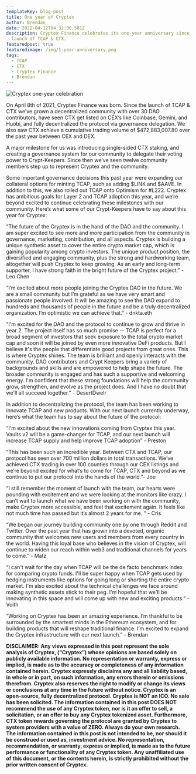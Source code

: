 ```yaml
---
templateKey: blog-post
title: One year of Cryptex
author: Brendan
date: 2022-04-12T04:32:06.581Z
description: Cryptex Finance celebrates its one-year anniversary since the
  launch of TCAP & CTX.
featuredpost: true
featuredimage: /img/1-year-anniversary.png
tags:
  - TCAP
  - CTX
  - Cryptex Finance
  - Brendan
---
```

![Cryptex one-year celebration](/img/1-year-anniversary.png "Cryptex one-year celebration")

On April 8th of 2021, Cryptex Finance was born. Since the launch of TCAP & CTX we’ve grown a decentralized community with over 30 DAO contributors, have seen CTX get listed on CEX’s like Coinbase, Gemini, and Huobi, and fully decentralized the protocol via governance delegation. We also saw CTX achieve a cumulative trading volume of $472,883,007.80 over the past year between CEX and DEX.

A major milestone for us was introducing single-sided CTX staking, and creating a governance system for our community to delegate their voting power to Crypt-Keepers. Since then we’ve seen twelve community members step up to represent Cryptex and the community.  

Some important governance decisions this past year were expanding our collateral options for minting TCAP, such as adding $LINK and $AAVE. In addition to this, we also rolled out TCAP onto Optimism for #L222. Cryptex has ambitious goals for Layer 2 and TCAP adoption this year, and we’re beyond excited to continue celebrating these milestones with our community. Here’s what some of our Crypt-Keepers have to say about this year for Cryptex:

”The future of the Cryptex is in the hand of the DAO and the community. I am super excited to see more and more participation from the community in governance, marketing, contribution, and all aspects. Cryptex is building a unique synthetic asset to cover the entire crypto market cap, which is gaining popularity among crypto investors. The unique product position, the diversified and engaging community, plus the strong and hardworking team, altogether will push Cryptex to keep growing. As an early and long-term supporter, I have strong faith in the bright future of the Cryptex project.” - Leo Chen

“I’m excited about more people joining the Cryptex DAO in the future. We are a small community but I’m grateful as we have very smart and passionate people involved. It will be amazing to see the DAO expand to hundreds and thousands of people in the future and be a truly decentralized organization. I’m optimistic we can achieve that.” - dnkta.eth

“I'm excited for the DAO and the protocol to continue to grow and thrive in year 2. The project itself has so much promise -- TCAP is perfect for a broad segment of investors that seek exposure to the total crypto market cap and soon it will be joined by even more innovative DeFi products. But I believe it's the people that differentiate good projects from great ones. This is where Cryptex shines. The team is brilliant and openly interacts with the community. DAO contributors and Crypt Keepers bring a variety of backgrounds and skills and are empowered to help shape the future. The broader community is engaged and has such a supportive and welcoming energy. I'm confident that these strong foundations will help the community grow, strengthen, and evolve as the project does. And I have no doubt that we'll all succeed together.” - DesertDwelr

In addition to decentralizing the protocol, the team has been working to innovate TCAP and new products. With our next launch currently underway, here’s what the team has to say about the future of the protocol:

“I'm excited about the new innovations coming from Cryptex this year. Vaults v2 will be a game-changer for TCAP, and our next launch will increase TCAP supply and help improve TCAP adoption” - Preston

“This has been such an incredible year. Between CTX and TCAP, our protocol has seen over 700 million dollars in total transactions. We’ve achieved CTX trading in over 100 counties through our CEX listings and we’re beyond excited for what’s to come for TCAP, CTX and beyond as we continue to put our protocol into the hands of the world.”- Joe  

“I still remember the moment of launch with the team, our hearts were pounding with excitement and we were looking at the monitors like crazy. I can’t wait to launch what we have been working on with the community, make Cryptex more accessible, and feel that excitement again. It feels like not much time has passed but it’s almost 2 years for me. ” - Cris

“We began our journey building community one by one through Reddit and Twitter. Over the past year that has grown into a devoted, organic community that welcomes new users and members from every country in the world. Having this loyal base who believes in the vision of Cryptex, will continue to widen our reach within web3 and traditional channels for years to come.” - Matz

“I can't wait for the day when TCAP will be the de facto benchmark index for comparing crypto funds. I'll be super happy when TCAP gets used by hedging instruments like options for going long or shorting the entire crypto market. I'm also excited about the technical challenges we face around making synthetic assets stick to their peg. I'm hopeful that we'll be innovating in this space and will come up with new and exciting products.” - Voith

“Working on Cryptex has been an amazing experience. I’m thankful to be surrounded by the smartest minds in the Ethereum ecosystem, and for building products that will reshape traditional finance. I’m excited to expand the Cryptex infrastructure with our next launch.” - Brendan

**DISCLAIMER: Any views expressed in this post represent the sole analysis of Cryptex, (“Cryptex”) whose opinions are based solely on publicly available information. No representation or warranty, express or implied, is made as to the accuracy or completeness of any information contained herein. Cryptex expressly disclaims any and all liability based, in whole or in part, on such information, any errors therein or omissions therefrom. Cryptex also reserves the right to modify or change its views or conclusions at any time in the future without notice. Cryptex is an open-source, fully decentralized protocol. Cryptex is NOT an ICO. No sale has been solicited. The information contained in this post DOES NOT recommend the use of any Cryptex token, nor is it an offer to sell, a solicitation, or an offer to buy any Cryptex tokenized asset. Furthermore, CTX token rewards governing the protocol are granted by Cryptex to system providers with a value of ZERO. Always do your own research. The information contained in this post is not intended to be, nor should it be construed or used as, investment advice. No representation, recommendation, or warranty, express or implied, is made as to the future performance or functionality of any Cryptex token. Any unaffiliated use of this document, or the contents herein, is strictly prohibited without the prior written consent of Cryptex.**